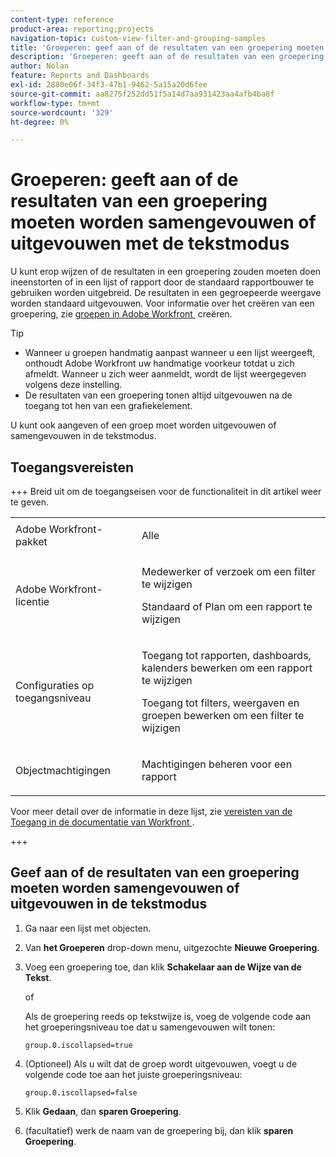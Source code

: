 ```yaml
---
content-type: reference
product-area: reporting;projects
navigation-topic: custom-view-filter-and-grouping-samples
title: 'Groeperen: geef aan of de resultaten van een groepering moeten worden samengevouwen of uitgevouwen met de tekstmodus'
description: 'Groeperen: geeft aan of de resultaten van een groepering moeten worden samengevouwen of uitgevouwen met de tekstmodus'
author: Nolan
feature: Reports and Dashboards
exl-id: 2880e06f-34f3-47b1-9462-5a15a20d6fee
source-git-commit: aa8275f252dd51f5a14d7aa931423aa4afb4ba8f
workflow-type: tm+mt
source-wordcount: '329'
ht-degree: 0%

---
```


# Groeperen: geeft aan of de resultaten van een groepering moeten worden samengevouwen of uitgevouwen met de tekstmodus

<!--Audited: 10/2024-->

<!--
<p data-mc-conditions="QuicksilverOrClassic.Draft mode">(NOTE: this article: NWE only; not possible in classic) </p>
-->

U kunt erop wijzen of de resultaten in een groepering zouden moeten doen ineenstorten of in een lijst of rapport door de standaard rapportbouwer te gebruiken worden uitgebreid. De resultaten in een gegroepeerde weergave worden standaard uitgevouwen. Voor informatie over het creëren van een groepering, zie [&#x200B; groepen in Adobe Workfront &#x200B;](../../../reports-and-dashboards/reports/reporting-elements/create-groupings.md) creëren.

<!--
<p data-mc-conditions="QuicksilverOrClassic.Draft mode">(NOTE: the tips repeat in the Create groupings to organize results article, Understanding text mode, Edit groupings to organize reports, Create a Custom Report; create a snippet when convenient)</p>
-->

>[!TIP]
>
>* Wanneer u groepen handmatig aanpast wanneer u een lijst weergeeft, onthoudt Adobe Workfront uw handmatige voorkeur totdat u zich afmeldt. Wanneer u zich weer aanmeldt, wordt de lijst weergegeven volgens deze instelling.
>* De resultaten van een groepering tonen altijd uitgevouwen na de toegang tot hen van een grafiekelement.
>

U kunt ook aangeven of een groep moet worden uitgevouwen of samengevouwen in de tekstmodus.

## Toegangsvereisten

+++ Breid uit om de toegangseisen voor de functionaliteit in dit artikel weer te geven. 

<table style="table-layout:auto"> 
 <col> 
 <col> 
 <tbody> 
  <tr> 
   <td role="rowheader">Adobe Workfront-pakket</td> 
   <td> <p>Alle</p> </td> 
  </tr> 
  <tr> 
   <td role="rowheader">Adobe Workfront-licentie</td> 
   <td> 
   <p>Medewerker of verzoek om een filter te wijzigen </p>
   <p>Standaard of Plan om een rapport te wijzigen</p>
  </tr> 
  <tr> 
   <td role="rowheader">Configuraties op toegangsniveau</td> 
   <td> <p>Toegang tot rapporten, dashboards, kalenders bewerken om een rapport te wijzigen</p> <p>Toegang tot filters, weergaven en groepen bewerken om een filter te wijzigen</p> </td> 
  </tr> 
  <tr> 
   <td role="rowheader">Objectmachtigingen</td> 
   <td> <p>Machtigingen beheren voor een rapport</p>  </td> 
  </tr> 
 </tbody> 
</table>

Voor meer detail over de informatie in deze lijst, zie [&#x200B; vereisten van de Toegang in de documentatie van Workfront &#x200B;](/help/quicksilver/administration-and-setup/add-users/access-levels-and-object-permissions/access-level-requirements-in-documentation.md).

+++

## Geef aan of de resultaten van een groepering moeten worden samengevouwen of uitgevouwen in de tekstmodus

1. Ga naar een lijst met objecten.
1. Van **het Groeperen** drop-down menu, uitgezochte **Nieuwe Groepering**.

1. Voeg een groepering toe, dan klik **Schakelaar aan de Wijze van de Tekst**.

   of

   Als de groepering reeds op tekstwijze is, voeg de volgende code aan het groeperingsniveau toe dat u samengevouwen wilt tonen:

   `group.0.iscollapsed=true`

1. (Optioneel) Als u wilt dat de groep wordt uitgevouwen, voegt u de volgende code toe aan het juiste groeperingsniveau:

   `group.0.iscollapsed=false`

1. Klik **Gedaan**, dan **sparen Groepering**.
1. (facultatief) werk de naam van de groepering bij, dan klik **sparen Groepering**.
